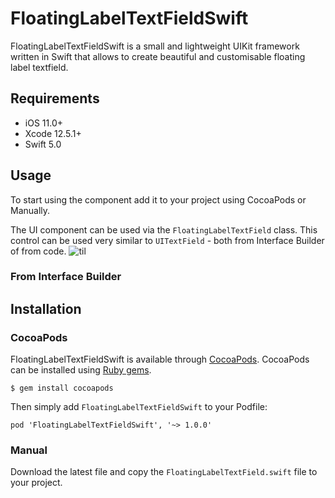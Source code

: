 # FloatingLabelTextFieldSwift

FloatingLabelTextFieldSwift is a small and lightweight UIKit framework written in Swift that allows to create beautiful and customisable floating label textfield.

## Requirements
* iOS 11.0+
* Xcode 12.5.1+
* Swift 5.0

## Usage
To start using the component add it to your project  using CocoaPods or Manually.

The UI component can be used via the `FloatingLabelTextField` class. This control can be used very similar to `UITextField` - both from Interface Builder of from code.
![til](./FloatingLabelTextFieldSwift/Example/Example/Gif/demo.gif )

### From Interface Builder

## Installation

### CocoaPods
FloatingLabelTextFieldSwift is available through [CocoaPods](https://cocoapods.org/). CocoaPods can be installed using [Ruby gems](https://rubygems.org/).
``` 
$ gem install cocoapods
```
Then simply add `FloatingLabelTextFieldSwift` to your Podfile:
```
pod 'FloatingLabelTextFieldSwift', '~> 1.0.0'
```

### Manual
Download the latest file and copy the `FloatingLabelTextField.swift` file to your project.

